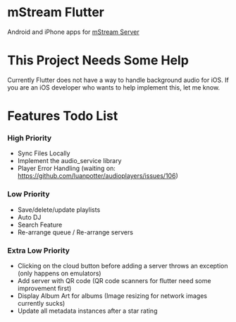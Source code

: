 # mStream Flutter

Android and iPhone apps for [mStream Server](https://github.com/IrosTheBeggar/mStream)

# This Project Needs Some Help

Currently Flutter does not have a way to handle background audio for iOS.  If you are an iOS developer who wants to help implement this, let me know.

# Features Todo List

### High Priority
* Sync Files Locally
* Implement the audio_service library
* Player Error Handling (waiting on: https://github.com/luanpotter/audioplayers/issues/106)

### Low Priority
* Save/delete/update playlists
* Auto DJ
* Search Feature
* Re-arrange queue / Re-arrange servers

### Extra Low Priority
* Clicking on the cloud button before adding a server throws an exception (only happens on emulators)
* Add server with QR code (QR code scanners for flutter need some improvement first)
* Display Album Art for albums (Image resizing for network images currently sucks)
* Update all metadata instances after a star rating
